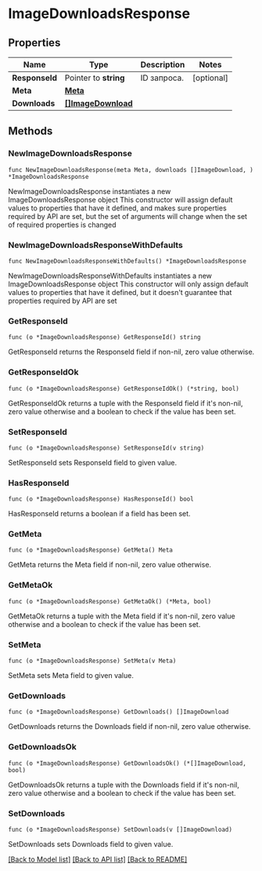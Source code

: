 # ImageDownloadsResponse

## Properties

Name | Type | Description | Notes
------------ | ------------- | ------------- | -------------
**ResponseId** | Pointer to **string** | ID запроса. | [optional] 
**Meta** | [**Meta**](Meta.md) |  | 
**Downloads** | [**[]ImageDownload**](ImageDownload.md) |  | 

## Methods

### NewImageDownloadsResponse

`func NewImageDownloadsResponse(meta Meta, downloads []ImageDownload, ) *ImageDownloadsResponse`

NewImageDownloadsResponse instantiates a new ImageDownloadsResponse object
This constructor will assign default values to properties that have it defined,
and makes sure properties required by API are set, but the set of arguments
will change when the set of required properties is changed

### NewImageDownloadsResponseWithDefaults

`func NewImageDownloadsResponseWithDefaults() *ImageDownloadsResponse`

NewImageDownloadsResponseWithDefaults instantiates a new ImageDownloadsResponse object
This constructor will only assign default values to properties that have it defined,
but it doesn't guarantee that properties required by API are set

### GetResponseId

`func (o *ImageDownloadsResponse) GetResponseId() string`

GetResponseId returns the ResponseId field if non-nil, zero value otherwise.

### GetResponseIdOk

`func (o *ImageDownloadsResponse) GetResponseIdOk() (*string, bool)`

GetResponseIdOk returns a tuple with the ResponseId field if it's non-nil, zero value otherwise
and a boolean to check if the value has been set.

### SetResponseId

`func (o *ImageDownloadsResponse) SetResponseId(v string)`

SetResponseId sets ResponseId field to given value.

### HasResponseId

`func (o *ImageDownloadsResponse) HasResponseId() bool`

HasResponseId returns a boolean if a field has been set.

### GetMeta

`func (o *ImageDownloadsResponse) GetMeta() Meta`

GetMeta returns the Meta field if non-nil, zero value otherwise.

### GetMetaOk

`func (o *ImageDownloadsResponse) GetMetaOk() (*Meta, bool)`

GetMetaOk returns a tuple with the Meta field if it's non-nil, zero value otherwise
and a boolean to check if the value has been set.

### SetMeta

`func (o *ImageDownloadsResponse) SetMeta(v Meta)`

SetMeta sets Meta field to given value.


### GetDownloads

`func (o *ImageDownloadsResponse) GetDownloads() []ImageDownload`

GetDownloads returns the Downloads field if non-nil, zero value otherwise.

### GetDownloadsOk

`func (o *ImageDownloadsResponse) GetDownloadsOk() (*[]ImageDownload, bool)`

GetDownloadsOk returns a tuple with the Downloads field if it's non-nil, zero value otherwise
and a boolean to check if the value has been set.

### SetDownloads

`func (o *ImageDownloadsResponse) SetDownloads(v []ImageDownload)`

SetDownloads sets Downloads field to given value.



[[Back to Model list]](../README.md#documentation-for-models) [[Back to API list]](../README.md#documentation-for-api-endpoints) [[Back to README]](../README.md)


